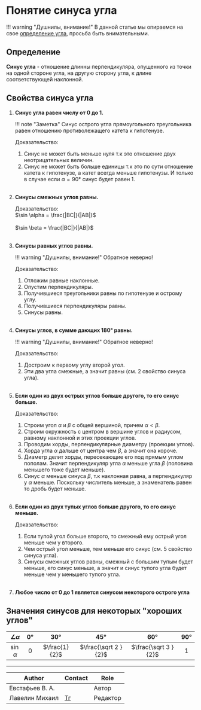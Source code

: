 # Понятие синуса угла

!!! warning "Душнилы, внимание!"
    В данной статье мы опираемся на свое [определение угла](geometric_basis_of_trigonometry.md#определение-угла), просьба быть внимательными.

## Определение

**Синус угла** - отношение длинны перпендикуляра, опущенного из точки на одной стороне угла, на другую сторону угла, к длине соответствующей наклонной. 

## Свойства синуса угла

1. **Синус угла равен числу от 0 до 1.** <br>

    !!! note "Заметка"
        Синус острого угла прямоугольного треугольника равен отношению противолежащего катета к гипотенузе.

    Доказательство: <br>
    1. Синус не может быть меньше нуля т.к это отношение двух неотрицательных величин. <br>
    2. Синус не может быть больше единицы т.к это по сути отношение катета к гипотенузе, а катет всегда меньше гипотенузы. И только в случае если $\alpha = 90°$ синус будет равен 1. <br><br>

2. **Синусы смежных углов равны.** <br>
    
    Доказательство: <br>
    $\sin \alpha = \frac{|BC|}{|AB|}$ <br><br>
    $\sin \beta = \frac{|BC|}{|AB|}$ <br><br>

3. **Синусы равных углов равны.** <br>

    !!! warning "Душнилы, внимание!"
        Обратное неверно!

    Доказательство: <br>
    1. Отложим равные наклонные. <br>
    2. Опустим перпендикуляры. <br>
    3. Получившиеся треугольники равны по гипотенузе и острому углу. <br>
    4. Получившиеся перпендикуляры равны. <br>
    5. Синусы равны. <br><br>

4. **Синусы углов, в сумме дающих 180° равны.** <br>

    !!! warning "Душнилы, внимание!"
        Обратное неверно!

    Доказательство: <br>
    1. Достроим к первому углу второй угол. <br>
    2. Эти два угла смежные, а значит равны (см. 2 свойство синуса угла). <br><br>

5. **Если один из двух острых углов больше другого, то его синус больше.**

    Доказательство: <br>
    1. Строим угол $\alpha$ и $\beta$ с общей вершиной, причем $\alpha < \beta$. <br>
    2. Строим окружность с центром в вершине углов и радиусом, равному наклонной и этих проекции углов. <br>
    3. Проводим хорды, перпендикулярные диаметру (проекции углов). <br>
    4. Хорда угла $\alpha$ дальше от центра чем $\beta$, а значит она короче. <br>
    5. Диаметр делит хорды, пересекающие его под прямым углом пополам. Значит перпендикуляр угла $\alpha$ меньше угла $\beta$ (половина меньшего тоже будет меньше). <br>
    6. Синус $\alpha$ меньше синуса $\beta$, т.к наклонная равна, а перпендикуляр у $\alpha$ меньше. Поскольку числитель меньше, а знаменатель равен то дробь будет меньше. <br><br>

6. **Если один из двух тупых углов больше другого, то его синус меньше.**

    Доказательство: <br>
    1. Если тупой угол больше второго, то смежный ему острый угол меньше чем у второго. <br>
    2. Чем острый угол меньше, тем меньше его синус (см. 5 свойство синуса угла). <br>
    3. Синусы смежных углов равны, смежный с большим тупым будет меньше, его синус меньше, а значит и синус тупого угла будет меньше чем у меньшего тупого угла. <br><br>

7. **Любое число от 0 до 1 является синусом некоторого острого угла**

## Значения синусов для некоторых "хороших углов"

| $\angle \alpha$ | 0°  |      30°      |         45°          |         60°          | 90° |
| :-------------: | :-: | :-----------: | :------------------: | :------------------: | :-: |
|  $\sin \alpha$  |  0  | $\frac{1}{2}$ | $\frac{\sqrt 2 }{2}$ | $\frac{\sqrt 3 }{2}$ |  1  |


---
| Author          | Contact                       | Role     |
| --------------- | ----------------------------- | -------- |
| Евстафьев В. A. |                               | Автор    |
| Лавелин Михаил  | [Тг](https://t.me/mikhaillav) | Редактор |